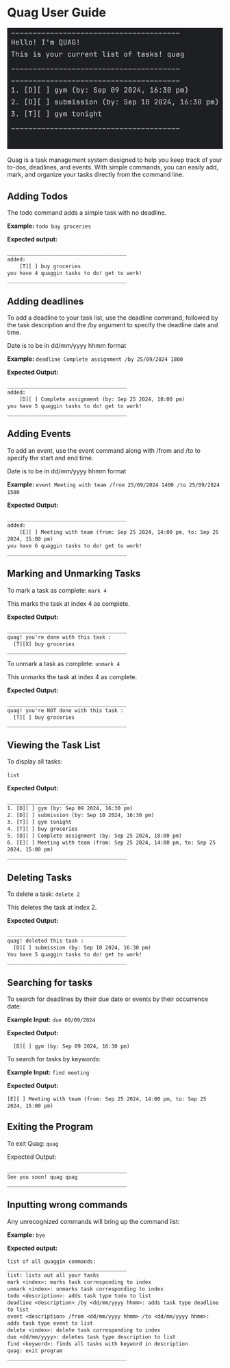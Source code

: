 # Quag User Guide


![img.png](img.png)

Quag is a task management system designed to help you keep track of your to-dos, deadlines, and events. With simple commands, you can easily add, mark, and organize your tasks directly from the command line.

## Adding Todos
The todo command adds a simple task with no deadline.

**Example:** `todo buy groceries`

**Expected output:**
```
_______________________________________
added:
    [T][ ] buy groceries
you have 4 quaggin tasks to do! get to work!
_______________________________________

```

## Adding deadlines

To add a deadline to your task list, use the deadline command, followed by the task description and the /by argument to specify the deadline date and time.

Date is to be in dd/mm/yyyy hhmm format

**Example:** `deadline Complete assignment /by 25/09/2024 1800`

**Expected Output:**

```
_______________________________________
added: 
    [D][ ] Complete assignment (by: Sep 25 2024, 18:00 pm)
you have 5 quaggin tasks to do! get to work!
_______________________________________
```

## Adding Events

To add an event, use the event command along with /from and /to to specify the start and end time.

Date is to be in dd/mm/yyyy hhmm format

**Example:** `event Meeting with team /from 25/09/2024 1400 /to 25/09/2024 1500`

**Expected Output:**

```
_______________________________________
added: 
    [E][ ] Meeting with team (from: Sep 25 2024, 14:00 pm, to: Sep 25 2024, 15:00 pm)
you have 6 quaggin tasks to do! get to work!
_______________________________________
```


## Marking and Unmarking Tasks

To mark a task as complete: `mark 4`

This marks the task at index 4 as complete.

**Expected Output:**
```
_______________________________________
quag! you're done with this task :
  [T][X] buy groceries
_______________________________________
```

To unmark a task as complete: `unmark 4`

This unmarks the task at index 4 as complete.

**Expected Output:**
```
_______________________________________
quag! you're NOT done with this task :
  [T][ ] buy groceries
_______________________________________
```

## Viewing the Task List

To display all tasks:

`list`

**Expected Output:**

```
_______________________________________
1. [D][ ] gym (by: Sep 09 2024, 16:30 pm)
2. [D][ ] submission (by: Sep 10 2024, 16:30 pm)
3. [T][ ] gym tonight
4. [T][ ] buy groceries
5. [D][ ] Complete assignment (by: Sep 25 2024, 18:00 pm)
6. [E][ ] Meeting with team (from: Sep 25 2024, 14:00 pm, to: Sep 25 2024, 15:00 pm)
_______________________________________
```

## Deleting Tasks
To delete a task: `delete 2`

This deletes the task at index 2.

**Expected Output:**
```
_______________________________________
quag! deleted this task :
  [D][ ] submission (by: Sep 10 2024, 16:30 pm)
You have 5 quaggin tasks to do! get to work!
_______________________________________
```

## Searching for tasks

To search for deadlines by their due date or events by their occurrence date:

**Example Input:** `due 09/09/2024`

**Expected Output:**
```
  [D][ ] gym (by: Sep 09 2024, 16:30 pm)
```

To search for tasks by keywords:

**Example Input:** `find meeting`

**Expected Output:**
```
[E][ ] Meeting with team (from: Sep 25 2024, 14:00 pm, to: Sep 25 2024, 15:00 pm)
```

## Exiting the Program
To exit Quag: `quag`

Expected Output:
```
_______________________________________
See you soon! quag quag
_______________________________________
```


## Inputting wrong commands

Any unrecognized commands will bring up the command list:

**Example:** `bye`

**Expected output:**
```
list of all quaggin commands:
_______________________________________
list: lists out all your tasks
mark <index>: marks task corresponding to index
unmark <index>: unmarks task corresponding to index
todo <description>: adds task type todo to list
deadline <description> /by <dd/mm/yyyy hhmm>: adds task type deadline to list
event <description> /from <dd/mm/yyyy hhmm> /to <dd/mm/yyyy hhmm>: adds task type event to list
delete <index>: delete task corresponding to index
due <dd/mm/yyyy>: deletes task type description to list
find <keyword>: finds all tasks with keyword in description
quag: exit program
_______________________________________
```